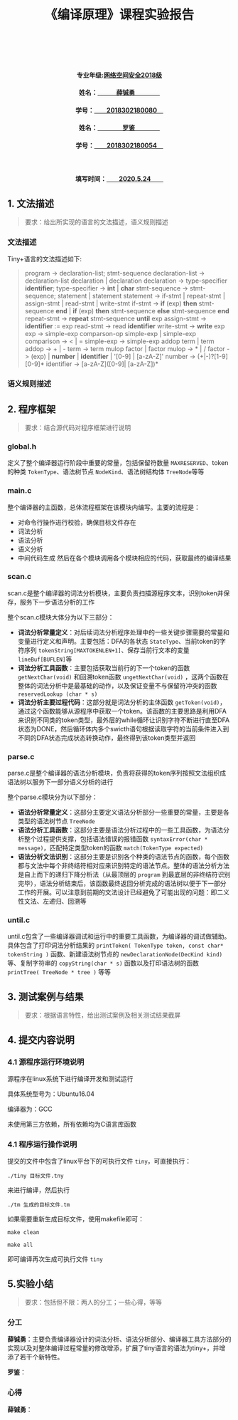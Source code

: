 <br></br>
<br></br>

# <center>《编译原理》课程实验报告</center>
<br></br>
<br></br>

#### **<center>专业年级:<u>网络空间安全2018级</u></center>**
#### **<center>姓名：<u>&emsp;&emsp;&emsp;薛铖勇&emsp;&emsp;&emsp;&emsp;</u></center>**
#### **<center>学号：<u>&emsp;&emsp;2018302180080&emsp;</u></center>**
#### **<center>姓名：<u>&emsp;&emsp;&emsp;&emsp;罗鉴&emsp;&emsp;&emsp;&emsp;</u></center>**
#### **<center>学号：<u>&emsp;&emsp;2018302180054&emsp;</u></center>**
<br>

#### **<center>填写时间：<u>&emsp;&emsp;2020.5.24&emsp;&emsp;</u></center>**

<div STYLE="page-break-after: always;"></div>

## 1. 文法描述

> 要求：给出所实现的语言的文法描述，语义规则描述 

### 文法描述

Tiny+语言的文法描述如下:

>program -> declaration-list; stmt-sequence
declaration-list → declaration-list declaration | declaration
declaration → type-specifier **identifier**;
type-specifier → **int** | **char**
stmt-sequence -> stmt-sequence; statement | statement
statement -> if-stmt | repeat-stmt | assign-stmt | read-stmt | write-stmt
if-stmt -> **if** (exp) **then** stmt-sequence **end** | **if** (exp) **then** stmt-sequence **else** stmt-sequence **end**
repeat-stmt -> **repeat** stmt-sequence **until** exp
assign-stmt -> **identifier** := exp
read-stmt -> read **identifier**
write-stmt -> **write** exp
exp -> simple-exp comparson-op simple-exp | simple-exp
comparison -> < | =
simple-exp -> simple-exp addop term | term
addop -> + | -
term -> term mulop factor | factor
mulop -> * | /
factor -> (exp) | **number** | **identifier** | '[0-9] | [a-zA-Z]'
number -> (+|-)?[1-9][0-9]*
identifier -> [a-zA-Z]([0-9]| [a-zA-Z])*

### 语义规则描述

## 2. 程序框架

> 要求：结合源代码对程序框架进行说明

### global.h

定义了整个编译器运行阶段中重要的常量，包括保留符数量 `MAXRESERVED`、token的种类 `TokenType`、语法树节点 `NodeKind`、语法树结构体 `TreeNode`等等

### main.c

整个编译器的主函数，总体流程框架在该模块内编写。主要的流程是：
* 对命令行操作进行校验，确保目标文件存在
* 词法分析
* 语法分析
* 语义分析
* 中间代码生成
然后在各个模块调用各个模块相应的代码，获取最终的编译结果

### scan.c

scan.c是整个编译器的词法分析模块，主要负责扫描源程序文本，识别token并保存，服务下一步语法分析的工作

整个scan.c模块大体分为以下三部分：

* **词法分析常量定义**：对后续词法分析程序处理中的一些关键步骤需要的常量和变量进行定义和声明。主要包括：DFA的各状态 `StateType`、当前token的字符序列 `tokenString[MAXTOKENLEN+1]`、保存当前行文本的变量 `lineBuf[BUFLEN]`等
* **词法分析工具函数**：主要包括获取当前行的下一个token的函数 `getNextChar(void)` 和回溯token函数 `ungetNextChar(void)` ，这两个函数在整体的词法分析中是最基础的动作，以及保证变量不与保留符冲突的函数 `reservedLookup (char * s)`
* **词法分析主要过程代码**：这部分就是词法分析的主体函数 `getToken(void)`，通过这个函数能够从源程序中获取一个token。该函数的主要思路是利用DFA来识别不同类的token类型，最外层的while循环让识别字符不断进行直至DFA状态为DONE，然后循环体内多个swicth语句根据读取字符的当前条件进入到不同的DFA状态完成状态转换动作，最终得到该token类型并返回

### parse.c

parse.c是整个编译器的语法分析模块，负责将获得的token序列按照文法组织成语法树以服务下一部分语义分析的进行

整个parse.c模块分为以下部分：
* **语法分析常量定义**：这部分主要定义语法分析部分一些重要的常量，主要是各类型的语法树节点 `TreeNode`
* **语法分析工具函数**：这部分主要是语法分析过程中的一些工具函数，为语法分析整个过程提供支撑，包括语法错误的报错函数 `syntaxError(char * message)`，匹配特定类型token的函数 `match(TokenType expected)`
* **语法分析文法识别**：这部分主要是识别各个种类的语法节点的函数，每个函数都与文法中每个非终结符相对应来识别特定的语法节点。整体的语法分析方法是自上而下的递归下降分析法（从最顶层的 `program` 到最底层的非终结符识别完毕），语法分析结束后，该函数最终返回分析完成的语法树以便于下一部分工作的开展。可以注意到前期的文法设计已经避免了可能出现的问题：即二义性文法、左递归、回溯等

### until.c

until.c包含了一些编译器调试和运行中的重要工具函数，为编译器的调试做辅助。具体包含了打印词法分析结果的 `printToken( TokenType token, const char* tokenString )` 函数、新建语法树节点的 `newDeclarationNode(DecKind kind)` 等、复制字符串的 `copyString(char * s)` 函数以及打印语法树的函数 `printTree( TreeNode * tree )` 等等




## 3. 测试案例与结果

> 要求：根据语言特性，给出测试案例及相关测试结果截屏

## 4. 提交内容说明

### 4.1 源程序运行环境说明

源程序在linux系统下进行编译开发和测试运行

具体系统型号为：Ubuntu16.04

编译器为：GCC

未使用第三方依赖，所有依赖均为C语言库函数

### 4.1 程序运行操作说明

提交的文件中包含了linux平台下的可执行文件 `tiny`，可直接执行：

`./tiny 目标文件.tny`

来进行编译，然后执行

`./tm 生成的目标文件.tm`

如果需要重新生成目标文件，使用makefile即可：

`make clean`

`make all`

即可编译再次生成可执行文件 `tiny`

## 5.实验小结

> 要求：包括但不限：两人的分工；一些心得，等等

### 分工

**薛铖勇**：主要负责编译器设计的词法分析、语法分析部分、编译器工具方法部分的实现以及对整体编译过程常量的修改增添，扩展了tiny语言的语法为tiny+，并增添了若干个新特性。

**罗鉴**：

### 心得

**薛铖勇**：

